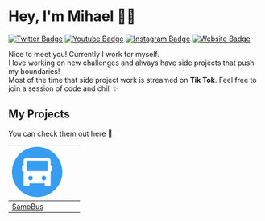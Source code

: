 # Hey, I'm Mihael 👋🏻

[![Twitter Badge](https://img.shields.io/badge/-@M1haelKoic-1ca0f1?style=flat-square&labelColor=1ca0f1&logo=twitter&logoColor=white&link=https://x.com/M1haelKoic)](https://x.com/M1haelKoic) [![Youtube Badge](https://img.shields.io/badge/-@MihaelKoic-FF0000?style=flat-square&labelColor=FF0000&logo=youtube&logoColor=white&link=https://www.youtube.com/@MihaelKoic)](https://www.youtube.com/@MihaelKoic) [![Instagram Badge](https://img.shields.io/badge/-@MihaelKoic-FF5E0E?style=flat-square&labelColor=FF5E0E&logo=instagram&logoColor=white&link=https://www.instagram.com/@mihael_Koic)](https://www.instagram.com/mihael_koic/?hl=en) [![Website Badge](https://img.shields.io/badge/-Website-007AFF?style=flat-square&labelColor=007AFF&logo=google-chrome&logoColor=white&link=https://mihaelkoic.com)]([https://mihaelkoic.netlify.app/](https://mihaelkoic.netlify.app/))


Nice to meet you! Currently I work for myself. <br/>
I love working on new challenges and always have side projects that push my boundaries! <br/>
Most of the time that side project work is streamed on **Tik Tok**. Feel free to join a session of code and chill ✨

## My Projects
You can check them out here  🚀  


| <img src="/img/IMG_2934.PNG" width="100"/> | <img src="" width="100"/> | <img src="" width="100"/> |
| - | -  | - |
| <a href="https://apps.apple.com/us/app/samobus/id6743319362](https://mihaelkoic.netlify.app/samobus" align="center">SamoBus</a> | <a href="" align="center"></a> | <a href="" align="center"></a> |


